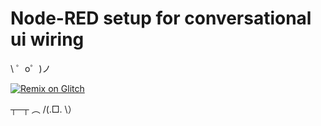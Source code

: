 Node-RED setup for conversational ui wiring
===========================================

\ ゜o゜)ノ

[![Remix on Glitch](https://cdn.glitch.com/2703baf2-b643-4da7-ab91-7ee2a2d00b5b%2Fremix-button.svg)](https://glitch.com/edit/#!/remix/cognitive-red-tools.glitch.me)


┬─┬﻿ ︵ /(.□. \）
